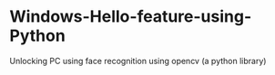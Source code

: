 # Windows-Hello-feature-using-Python
Unlocking PC using face recognition using opencv (a python library)
